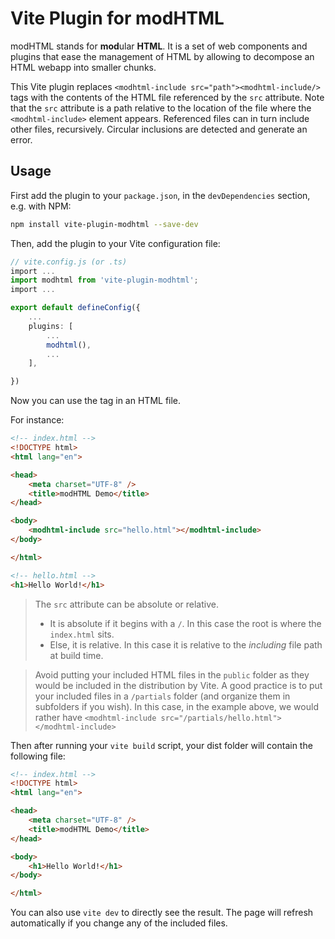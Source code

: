 # Vite Plugin for modHTML

modHTML stands for **mod**ular **HTML**. It is a set of web components and plugins that ease the management of HTML by allowing to decompose an HTML webapp into smaller chunks.

This Vite plugin replaces `<modhtml-include src="path"><modhtml-include/>` tags with the contents of the HTML file referenced by the `src` attribute. Note that the `src` attribute is a path relative to the location of the file where the `<modhtml-include>` element appears. Referenced files can in turn include other files, recursively. Circular inclusions are detected and generate an error.

## Usage

First add the plugin to your `package.json`, in the `devDependencies` section, e.g. with NPM:

```bash
npm install vite-plugin-modhtml --save-dev
```

Then, add the plugin to your Vite configuration file:

```ts
// vite.config.js (or .ts)
import ...
import modhtml from 'vite-plugin-modhtml';
import ...

export default defineConfig({
    ...
    plugins: [
        ...
        modhtml(),
        ...
    ],

})
```

Now you can use the <modhtml-include> tag in an HTML file.

For instance:

```html
<!-- index.html -->
<!DOCTYPE html>
<html lang="en">

<head>
    <meta charset="UTF-8" />
    <title>modHTML Demo</title>
</head>

<body>
    <modhtml-include src="hello.html"></modhtml-include>
</body>

</html>

<!-- hello.html -->
<h1>Hello World!</h1>
```

> The `src` attribute can be absolute or relative.
> - It is absolute if it begins with a `/`. In this case the root is where the `index.html` sits.
> - Else, it is relative. In this case it is relative to the _including_ file path at build time.

> Avoid putting your included HTML files in the `public` folder as they would be included in the distribution by Vite. A good practice is to put your included files in a `/partials` folder (and organize them in subfolders if you wish). In this case, in the example above, we would rather have `<modhtml-include src="/partials/hello.html"></modhtml-include>`

Then after running your `vite build` script, your dist folder will contain the following file:

```html
<!-- index.html -->
<!DOCTYPE html>
<html lang="en">

<head>
    <meta charset="UTF-8" />
    <title>modHTML Demo</title>
</head>

<body>
    <h1>Hello World!</h1>
</body>

</html>
```

You can also use `vite dev` to directly see the result. The page will refresh automatically if you change any of the included files.



